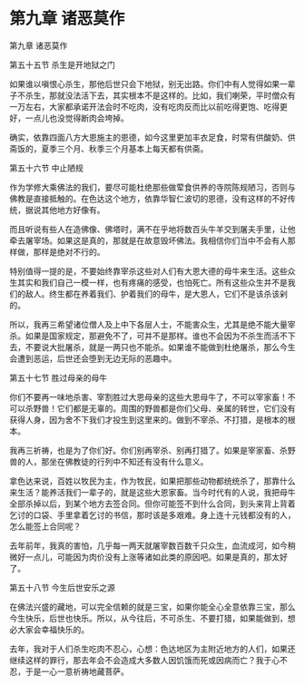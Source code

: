 # 第九章 诸恶莫作

第九章 诸恶莫作

第五十五节 杀生是开地狱之门

如果谁以嗔恨心杀生，那他后世只会下地狱，别无出路。你们中有人觉得如果一辈子不杀生，那就没法活下去，其实根本不是这样的。比如，我们喇荣，平时僧众有一万左右，大家都承诺开法会时不吃肉，没有吃肉反而比以前吃得更饱、吃得更好，一点儿也没觉得断肉会垮掉。

确实，依靠四面八方大恩施主的恩德，如今这里更加丰衣足食，时常有供酸奶、供斋饭的，夏季三个月、秋季三个月基本上每天都有供斋。

第五十六节 中止陋规

作为学修大乘佛法的我们，要尽可能杜绝那些做荤食供养的寺院陈规陋习，否则与佛教是直接抵触的。在色达这个地方，依靠华智仁波切的恩德，没有这样的不好传统，据说其他地方好像有。

而且听说有些人在造佛像、佛塔时，满不在乎地将数百头牛羊交到屠夫手里，让他牵去屠宰场。如果这是真的，那就是在故意毁坏佛法。我相信你们当中不会有人那样做，那样是绝对不行的。

特别值得一提的是，不要始终靠宰杀这些对人们有大恩大德的母牛来生活。这些众生其实和我们自己一模一样，也有疼痛的感受，也怕死亡。所有这些众生并不是我们的敌人。终生都在养着我们、护着我们的母牛，是大恩人，它们不是该杀该剁的。

所以，我再三希望诸位僧人及上中下各层人士，不能害众生，尤其是绝不能大量宰杀。如果是国家规定，那避免不了，可并不是那样。谁也不会因为不杀生而活不下去，不要说大批屠杀，就是一两只也不能杀。如果谁不能做到杜绝屠杀，那么今生会遭到恶运，后世还会堕到无边无际的恶趣中。

第五十七节 胜过母亲的母牛

你们不要再一味地杀害、宰割胜过大恩母亲的这些大恩母牛了，不可以宰家畜！不可以杀野兽！它们都是无辜的。周围的野兽都是你们父母、亲属的转世，它们没有获得人身，因为舍不下我们才投生到这里来的。做到不宰杀、不打猎，是根本的根本。

我再三祈祷，也是为了你们好。你们别再宰杀、别再打猎了。如果是宰家畜、杀野兽的人，那坐在佛教徒的行列中不知还有没有什么意义。

拿色达来说，百姓以牧民为主，作为牧民，如果把那些动物都统统杀了，那靠什么来生活？能养活我们一辈子的，就是这些大恩家畜。当今时代有的人说，我把母牛全部杀掉以后，到某个地方去签合同。但你可能签不到什么合同，到头来背上背着乞讨的口袋、手里拿着乞讨的书信，那时该是多艰难。身上连十元钱都没有的人，怎么能签上合同呢？

去年前年，我真的害怕，几乎每一两天就屠宰数百数千只众生，血流成河，如今稍微好一点儿，可能因为肉价没有上涨等诸如此类的原因吧。如果是真的，那太好了。

第五十八节 今生后世安乐之源

在佛法兴盛的藏地，可以完全信赖的就是三宝，如果你能全心全意依靠三宝，那么今生快乐，后世也快乐。所以，从今往后，不可杀生、不要打猎，如果能做到，想必大家会幸福快乐的。

去年，我对于人们杀生吃肉不忍心，心想：色达地区为主附近地方的人们，如果还继续这样的罪行，那去年会不会造成大多数人因饥饿而死或因病而亡？我于心不忍，于是一心一意祈祷地藏菩萨。

